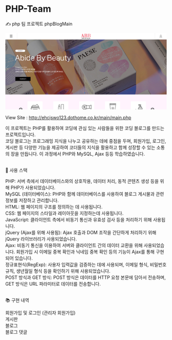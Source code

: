 # PHP-Team

✍️ php 팀 프로젝트
phpBlogMain

<img src="https://raw.githubusercontent.com/ehcjswo/php-team/main/html/assets/img/gitImg01.jpg" />

View Site : http://ehcjswo123.dothome.co.kr/main/main.php
<br>

이 프로젝트는 PHP를 활용하여 코딩에 관심 있는 사람들을 위한 코딩 블로그를 만드는 프로젝트입니다. <br>
코딩 블로그는 프로그래밍 지식을 나누고 공유하는 데에 중점을 두며, 회원가입, 로그인, 게시판 등 다양한 기능을 제공하여 코더들의 지식을 활용하고 함께 성장할 수 있는 소통의 장을 만듭니다. 이 과정에서 PHP와 MySQL, Ajax 등등 학습하였습니다.
<br><br>


🔧 사용 스택

PHP: 서버 측에서 데이터베이스와의 상호작용, 데이터 처리, 동적 콘텐츠 생성 등을 위해 PHP가 사용되었습니다.<br>
MySQL (데이터베이스): PHP와 함께 데이터베이스를 사용하여 블로그 게시물과 관련 정보를 저장하고 관리합니다.<br>
HTML: 웹 페이지의 구조를 정의하는 데 사용됩니다.<br>
CSS: 웹 페이지의 스타일과 레이아웃을 지정하는데 사용됩니다.<br>
JavaScript: 클라이언트 측에서 비동기 통신과 유효성 검사 등을 처리하기 위해 사용됩니다.<br>
jQuery (Ajax를 위해 사용됨): Ajax 호출과 DOM 조작을 간단하게 처리하기 위해 jQuery 라이브러리가 사용되었습니다.<br>
Ajax: 비동기 통신을 이용하여 서버와 클라이언트 간의 데이터 교환을 위해 사용되었습니다. 회원가입 시 이메일 중복 확인과 닉네임 중복 확인 등의 기능이 Ajax를 통해 구현되어 있습니다.<br>
정규표현식(RegExp): 사용자 입력값을 검증하는 데에 사용되며, 이메일 형식, 비밀번호 규칙, 생년월일 형식 등을 확인하기 위해 사용되었습니다.<br>
POST 방식과 GET 방식: POST 방식은 데이터를 HTTP 요청 본문에 담아서 전송하며, GET 방식은 URL 파라미터로 데이터를 전송합니다.<br>
<br>


📚 구현 내역

회원가입 및 로그인 (관리자 회원가입)<br>
게시판<br>
블로그<br>
블로그 댓글<br>
